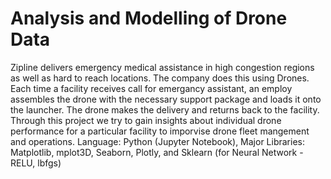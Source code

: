 # Analysis and Modelling of Drone Data
Zipline delivers emergency medical assistance in high congestion regions as well as hard to reach locations. The company does this using Drones. Each time a facility receives call for emergancy assistant, an employ assembles the drone with the necessary support package and loads it onto the launcher. The drone makes the delivery and returns back to the facility. Through this project we try to gain insights about individual drone performance for a particular facility to imporvise drone fleet mangement and operations.
Language: Python (Jupyter Notebook), Major Libraries: Matplotlib, mplot3D, Seaborn, Plotly, and Sklearn (for Neural Network - RELU, lbfgs) 
